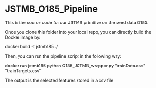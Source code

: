 # JSTMB_O185_Pipeline

This is the source code for our JSTMB primitive on the seed data O185.

Once you clone this folder into your local repo, you can directly build the Docker image by:

docker build -t jstmb185 ./

Then, you can run the pipeline script in the following way:

docker run jstmb185 python O185_JSTMB_wrapper.py "trainData.csv" "trainTargets.csv"

The output is the selected features stored in a csv file
